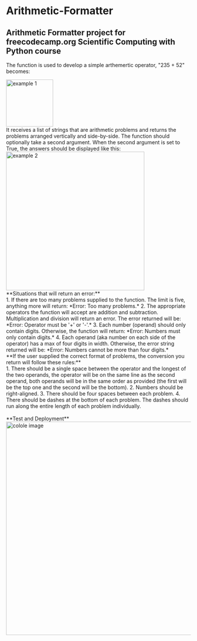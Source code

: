 # Arithmetic-Formatter

## Arithmetic Formatter project for freecodecamp.org Scientific Computing with Python course

The function is used to develop a simple arthemertic operator, "235 + 52" becomes: <br>

<img width="128" alt="example 1" src="https://github.com/semereab-merry/Arithmetic-Formatter/assets/59441158/711507a0-0bf1-42a8-8305-7c00f50626f2">

 <br>
It receives a list of strings that are arithmetic problems and returns the problems arranged vertically and side-by-side. The function should optionally take a second argument. When the second argument is set to True, the answers should be displayed like this: <br>
<img width="377" alt="example 2" src="https://github.com/semereab-merry/Arithmetic-Formatter/assets/59441158/9dac579c-2ac8-41c9-9013-c0f99ad8101e">

  <br>
**Situations that will return an error:** <br>
1. If there are too many problems supplied to the function.
The limit is five, anything more will return: *Error: Too many problems.*
2. The appropriate operators the function will accept are addition and subtraction.
Multiplication and division will return an error. The error returned will be: *Error: Operator must be '+' or '-'.*
3. Each number (operand) should only contain digits. Otherwise, the function will return: *Error: Numbers must only contain digits.*
4. Each operand (aka number on each side of the operator) has a max of four digits in width. Otherwise, the error string returned will be: *Error: Numbers cannot be more than four digits.*
<br>
**If the user supplied the correct format of problems, the conversion you return will follow these rules:** <br>
1. There should be a single space between the operator and the longest of the two operands, the operator will be on the same line as the second operand, both operands will be in the same order as provided (the first will be the top one and the second will be the bottom).
2. Numbers should be right-aligned.
3. There should be four spaces between each problem.
4. There should be dashes at the bottom of each problem. The dashes should run along the entire length of each problem individually.
<br><br>
**Test and Deployment**
<br>
<img width="580" alt="colole image" src="https://github.com/semereab-merry/Arithmetic-Formatter/assets/59441158/7714c989-ecc4-4804-8984-17733ce5b93d">

